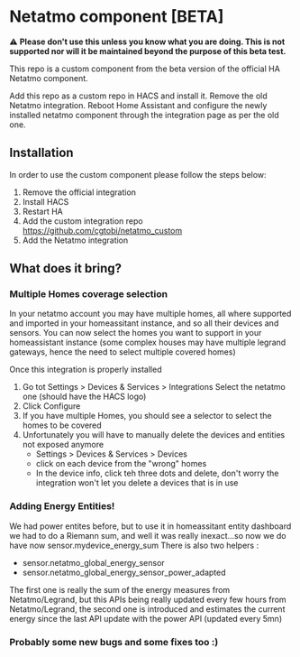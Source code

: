 # Netatmo component [BETA]

:warning: **Please don't use this unless you know what you are doing. This is not supported nor will it be maintained beyond the purpose of this beta test.**

This repo is a custom component from the beta version of the official HA Netatmo component.

Add this repo as a custom repo in HACS and install it. Remove the old Netatmo integration. Reboot Home Assistant and configure the newly installed netatmo component through the integration page as per the old one. 

## Installation

In order to use the custom component please follow the steps below:
1. Remove the official integration
2. Install HACS
3. Restart HA
4. Add the custom integration repo https://github.com/cgtobi/netatmo_custom
5. Add the Netatmo integration

## What does it bring?

### Multiple Homes coverage selection

In your netatmo account you may have multiple homes, all where supported and imported in your homeassitant instance, and so all their devices and sensors. 
You can now select the homes you want to support in your homeassistant instance (some complex houses may have multiple legrand gateways, hence the need to select multiple covered homes)

Once this integration is properly installed
1. Go tot Settings > Devices & Services > Integrations Select the netatmo one (should have the HACS logo)
2. Click Configure
3. If you have multiple Homes, you should see a selector to select the homes to be covered
4. Unfortunately you will have to manually delete the devices and entities not exposed anymore 
    - Settings > Devices & Services > Devices
    - click on each device from the "wrong" homes 
    - In the device info, click teh three dots and delete, don't worry the integration won't let you delete a devices that is in use


### Adding Energy Entities!

We had power entites before, but to use it in homeassitant entity dashboard we had to do a Riemann sum, and well it was really inexact...so now we do have now sensor.mydevice_energy_sum
There is also two helpers : 
- sensor.netatmo_global_energy_sensor 
- sensor.netatmo_global_energy_sensor_power_adapted

The first one is really the sum of the energy measures from Netatmo/Legrand, but this APIs being really updated every few hours from Netatmo/Legrand, the second one is introduced and estimates the current energy since the last API update with the power API (updated every 5mn)


### Probably some new bugs and some fixes too :)
